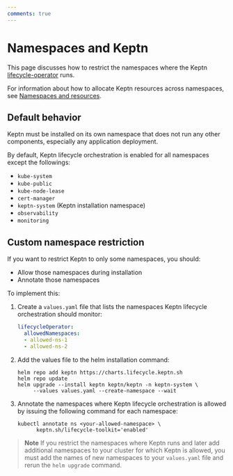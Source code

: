 ```yaml
---
comments: true
---
```


# Namespaces and Keptn

This page discusses how to restrict the namespaces
where the Keptn
[lifecycle-operator](../../components/lifecycle-operator/index.md)
runs.

For information about how to allocate Keptn resources
across namespaces, see
[Namespaces and resources](namespace-resources.md).

## Default behavior

Keptn must be installed on its own namespace
that does not run any other components,
especially any application deployment.

By default, Keptn lifecycle orchestration is enabled
for all namespaces except the followings:

- `kube-system`
- `kube-public`
- `kube-node-lease`
- `cert-manager`
- `keptn-system` (Keptn installation namespace)
- `observability`
- `monitoring`

## Custom namespace restriction

If you want to restrict Keptn to only some namespaces, you should:

- Allow those namespaces during installation
- Annotate those namespaces

To implement this:

1. Create a `values.yaml` file
   that lists the namespaces Keptn lifecycle orchestration should monitor:

      ```yaml
      lifecycleOperator:
        allowedNamespaces:
        - allowed-ns-1
        - allowed-ns-2
      ```

1. Add the values file to the helm installation command:

      ```shell
      helm repo add keptn https://charts.lifecycle.keptn.sh
      helm repo update
      helm upgrade --install keptn keptn/keptn -n keptn-system \
           --values values.yaml --create-namespace --wait
      ```

1. Annotate the namespaces where Keptn lifecycle orchestration is allowed
   by issuing the following command
   for each namespace:

      ```shell
      kubectl annotate ns <your-allowed-namespace> \
            keptn.sh/lifecycle-toolkit='enabled'
      ```

> **Note**
If you restrict the namespaces where Keptn runs
and later add additional namespaces to your cluster
for which Keptn is allowed,
you must add the names of new namespaces
to your `values.yaml` file
and rerun the `helm upgrade` command.
